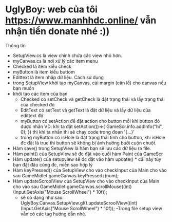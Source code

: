 # UglyBoy: web của tôi https://www.manhhdc.online/ vẫn nhận tiền donate nhé :))
Thông tin
- SetupView.cs là view chính chứa các view nhỏ hơn.
- myCanvas.cs là nơi xử lý các item menu
- Checked là item kiểu check
- myButton là item kiểu buttom
- Edittext là item nhập dữ liệu.
Cách sử dụng
- trong SetupView khởi tạo myCanvas, cài margin (căn lề) cho canvas nếu bạn muốn
- khởi tạo các item của bạn
  + Checked có setCheck và getCheck là đặt trạng thái và lấy trạng thái của checked đó
  + EditText có setText và getText là đặt dữ liệu và lấy dữ liệu của edittext đó
  + myButton có setAction để đặt action cho button mỗi khi button đó được nhấn VD: khi ta đặt setAction(()=>{ GameScr.info.addInfo("hi", 0); }) thì khi ta nhấn thì sẽ chạy code trong đoạn '{...}'
  + trong myButton có isHole là đặt trạng thái tĩnh cho button, khi isHole đc đặt là true thì button sẽ không bị ảnh hưởng bưởi cuộn chuột.
- Hàm save() trong SetupView là hàm bạn sẽ lưu các dữ liệu ra file. 
- Hàm paint() của SetupView sẽ đc đặt vào cuối hàm Paint của GameScr
- Hàm update() của setupview sẽ đc đặt vào hàm update() * cái này tùy bạn đặt đâu cũng đc, miễn sao hợp lý
- Hàm keyPressed() của SetupView cho vào checkInput của Main cho vào sau GameMidlet.gameCanvas.keyPressedz(num);
- Hàm updateScroolView của SetupView cho vào checkInput của Main cho vào sau GameMidlet.gameCanvas.scrollMouse((int)(Input.GetAxis("Mouse ScrollWheel") * 10f));
  * sẽ có dạng như sau: UglyBoy.Canvas.SetupView.gI().updateScroolView((int)(Input.GetAxis("Mouse ScrollWheel") * 10f));
-Trong file setup view vẫn có các tag hướng dẫn nhé.
